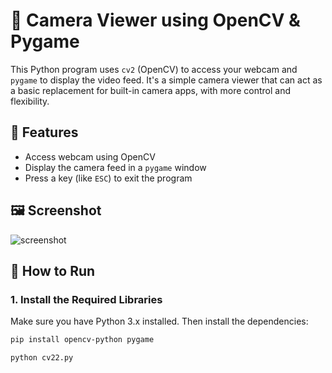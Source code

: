 # 🎥 Camera Viewer using OpenCV & Pygame

This Python program uses `cv2` (OpenCV) to access your webcam and `pygame` to display the video feed. It's a simple camera viewer that can act as a basic replacement for built-in camera apps, with more control and flexibility.

## 🚀 Features
- Access webcam using OpenCV
- Display the camera feed in a `pygame` window
- Press a key (like `ESC`) to exit the program

## 🖼️ Screenshot
![screenshot](screenshot.png) <!-- Replace or remove if not available -->

## 🔧 How to Run

### 1. Install the Required Libraries
Make sure you have Python 3.x installed. Then install the dependencies:


```bash
pip install opencv-python pygame

python cv22.py
